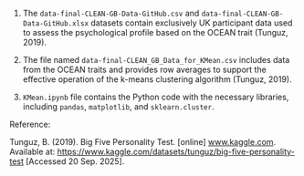 1) The `data-final-CLEAN-GB-Data-GitHub.csv` and `data-final-CLEAN-GB-Data-GitHub.xlsx` datasets contain exclusively UK participant data used to assess the psychological profile based on the OCEAN trait (Tunguz, 2019).

2) The file named `data-final-CLEAN_GB_Data_for_KMean.csv` includes data from the OCEAN traits and provides row averages to support the effective operation of the k-means clustering algorithm (Tunguz, 2019).

3) `KMean.ipynb` file contains the Python code with the necessary libraries, including `pandas`, `matplotlib`, and `sklearn.cluster`.



Reference:

Tunguz, B. (2019). Big Five Personality Test. [online] www.kaggle.com. Available at: https://www.kaggle.com/datasets/tunguz/big-five-personality-test [Accessed 20 Sep. 2025].
